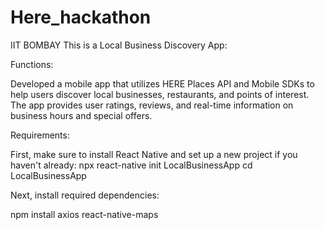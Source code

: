 # Here_hackathon
IIT BOMBAY
This is a Local Business Discovery App:


Functions:

Developed a mobile app that utilizes HERE Places API
and Mobile SDKs to help users discover local businesses, restaurants, and points of
interest. The app provides user ratings, reviews, and real-time information on
business hours and special offers.

Requirements:


First, make sure to install React Native and set up a new project if you haven't already: npx react-native init LocalBusinessApp
cd LocalBusinessApp


Next, install required dependencies:


npm install axios react-native-maps

